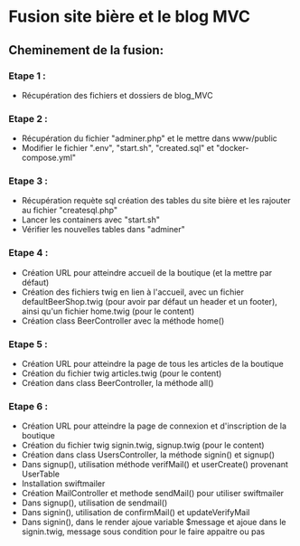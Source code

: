 # Fusion site bière et le blog MVC  

## Cheminement de la fusion: 

### Etape 1 :  

- Récupération des fichiers et dossiers de blog_MVC


### Etape 2 :  

- Récupération du fichier "adminer.php" et le mettre dans www/public
- Modifier le fichier ".env", "start.sh", "created.sql" et "docker-compose.yml"


### Etape 3 :  

- Récupération requète sql création des tables du site bière et les rajouter au fichier "createsql.php"
- Lancer les containers avec "start.sh"
- Vérifier les nouvelles tables dans "adminer"


### Etape 4 :  

- Création URL pour atteindre accueil de la boutique (et la mettre par défaut)
- Création des fichiers twig en lien à l'accueil, avec un fichier defaultBeerShop.twig (pour avoir par défaut un header et un footer), ainsi qu'un fichier home.twig (pour le content)
- Création class BeerController avec la méthode home()


### Etape 5 :  

- Création URL pour atteindre la page de tous les articles de la boutique
- Création du fichier twig articles.twig (pour le content)
- Création dans class BeerController, la méthode all()


### Etape 6 :  

- Création URL pour atteindre la page de connexion et d'inscription de la boutique
- Création du fichier twig signin.twig, signup.twig (pour le content)
- Création dans class UsersController, la méthode signin() et signup()
- Dans signup(), utilisation méthode verifMail() et userCreate() provenant UserTable
- Installation swiftmailer
- Création MailController et methode sendMail() pour utiliser swiftmailer
- Dans signup(), utilisation de sendmail()
- Dans signin(), utilisation de confirmMail() et updateVerifyMail
- Dans signin(), dans le render ajoue variable $message et ajoue dans le signin.twig, message sous condition pour le faire appaitre ou pas